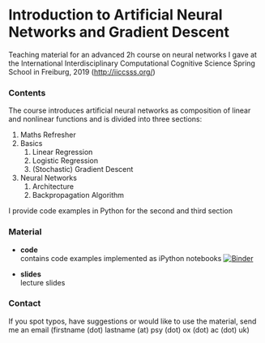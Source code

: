 # Introduction to Artificial Neural Networks and Gradient Descent
Teaching material for an advanced 2h course on neural networks I gave at the International Interdisciplinary Computational Cognitive Science Spring School in Freiburg, 2019 (http://iiccsss.org/)   

### Contents 
The course introduces artificial neural networks as composition of linear and nonlinear functions and is divided into three sections:
1. Maths Refresher
2. Basics 
    1. Linear Regression
    2. Logistic Regression
    3. (Stochastic) Gradient Descent 
3. Neural Networks 
    1. Architecture
    2. Backpropagation Algorithm
  
I provide code examples in Python for the second and third section

### Material
* **code**  
contains code examples implemented as iPython notebooks
[![Binder](https://mybinder.org/badge_logo.svg)](https://mybinder.org/v2/gh/TimoFlesch/iiccsss_intro2nnets/master)  

* **slides**   
lecture slides


### Contact 
If you spot typos, have suggestions or would like to use the material, send me an email (firstname (dot) lastname (at) psy (dot) ox (dot) ac (dot) uk)
